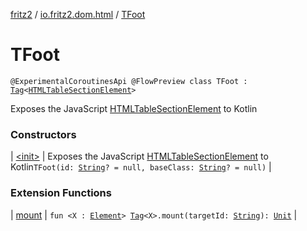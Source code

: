 [fritz2](../../index.md) / [io.fritz2.dom.html](../index.md) / [TFoot](./index.md)

# TFoot

`@ExperimentalCoroutinesApi @FlowPreview class TFoot : `[`Tag`](../../io.fritz2.dom/-tag/index.md)`<`[`HTMLTableSectionElement`](https://kotlinlang.org/api/latest/jvm/stdlib/org.w3c.dom/-h-t-m-l-table-section-element/index.html)`>`

Exposes the JavaScript [HTMLTableSectionElement](https://developer.mozilla.org/en/docs/Web/API/HTMLTableSectionElement) to Kotlin

### Constructors

| [&lt;init&gt;](-init-.md) | Exposes the JavaScript [HTMLTableSectionElement](https://developer.mozilla.org/en/docs/Web/API/HTMLTableSectionElement) to Kotlin`TFoot(id: `[`String`](https://kotlinlang.org/api/latest/jvm/stdlib/kotlin/-string/index.html)`? = null, baseClass: `[`String`](https://kotlinlang.org/api/latest/jvm/stdlib/kotlin/-string/index.html)`? = null)` |

### Extension Functions

| [mount](../../io.fritz2.dom/mount.md) | `fun <X : `[`Element`](https://kotlinlang.org/api/latest/jvm/stdlib/org.w3c.dom/-element/index.html)`> `[`Tag`](../../io.fritz2.dom/-tag/index.md)`<X>.mount(targetId: `[`String`](https://kotlinlang.org/api/latest/jvm/stdlib/kotlin/-string/index.html)`): `[`Unit`](https://kotlinlang.org/api/latest/jvm/stdlib/kotlin/-unit/index.html) |

